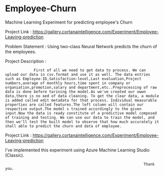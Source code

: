 # Employee-Churn
Machine Learning Experiment for predicting employee's Churn

Project Link : https://gallery.cortanaintelligence.com/Experiment/Employee-Leaving-prediction

Problem Statement :  Using two-class Neural Network predicts the churn of the employees.

Project Description :
   
                 First of all we need to get data to process. We can upload our data in csv.format and use it as well. The data entries such as Employee-ID,Satisfaction-level,Last evaluation,Project numbers,average of monthly hours,time spent in company or organiation,promotion,salary and department,etc..Preprocessing of raw data is done before tarining the model.As we've created our owwn data,there is no eed of data cleaning. To get the clear data, a module is added called edit metadata for that process. Individual measurable properties are called features.The left column will contain our respective output.The model s trained accordingly to the given input.Now the data is ready constitute of a predictive model composed of training and testing. We can use our data to train the model, and then we'll test the built model to observe that how much accurately it shall able to predict the churn and data of employee.
                 
Project Link :    https://gallery.cortanaintelligence.com/Experiment/Employee-Leaving-prediction

I've implemented this experiment using Azure Machine Learning Studio (Classic).

                                                                   Thank you.
